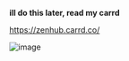**ill do this later, read my carrd**

https://zenhub.carrd.co/

![image](https://github.com/poostall/poostall/assets/159731132/bf46c18d-1a48-4192-af0d-1fafc32e6fdf)
